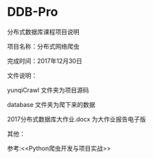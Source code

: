 # DDB-Pro

分布式数据库课程项目说明

项目名称：分布式网络爬虫

完成时间：2017年12月30日

文件说明：

yunqiCrawl 文件夹为项目源码

database 文件夹为爬下来的数据

2017分布式数据库大作业.docx 为大作业报告电子版

其他：

参考:<<Python爬虫开发与项目实战>>



